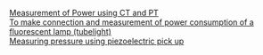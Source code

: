 <a href="http://ebootathon.com/labs/beta/ec/MeasurementAndInstrumentation/exp3/">Measurement of Power using CT and PT</a><br>
<a href="http://ebootathon.com/labs/beta/ec/MeasurementAndInstrumentation/exp4/">To make connection and measurement of power consumption of a fluorescent lamp (tubelight)</a><br>
<a href="http://ebootathon.com/labs/beta/ec/MeasurementAndInstrumentation/exp5/">Measuring pressure using piezoelectric pick up</a><br>
